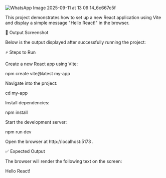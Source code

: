 ![WhatsApp Image 2025-09-11 at 13 09 14_6c667c5f](https://github.com/user-attachments/assets/6c95c7e1-06be-495a-91c4-4be0893dd675)


This project demonstrates how to set up a new React application using Vite and display a simple message "Hello React!" in the browser.

📸 Output Screenshot

Below is the output displayed after successfully running the project:

⚡ Steps to Run

Create a new React app using Vite:

npm create vite@latest my-app


Navigate into the project:

cd my-app


Install dependencies:

npm install


Start the development server:

npm run dev


Open the browser at http://localhost:5173
.

✅ Expected Output

The browser will render the following text on the screen:

Hello React!
